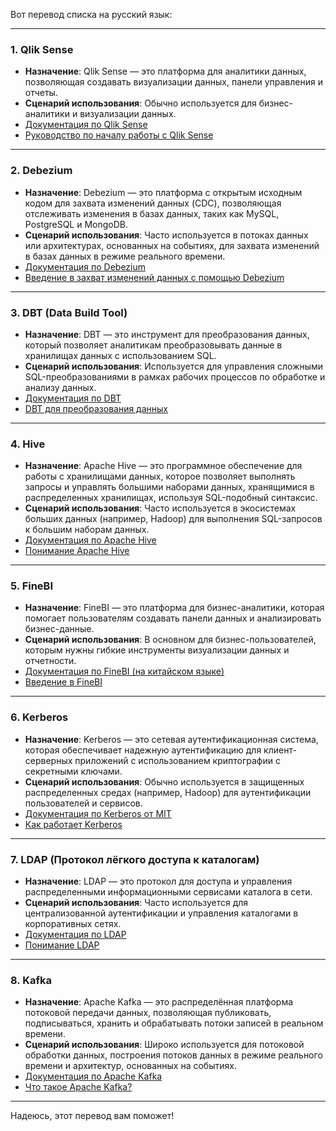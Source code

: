 Вот перевод списка на русский язык:

---

### 1. **Qlik Sense**
   - **Назначение**: Qlik Sense — это платформа для аналитики данных, позволяющая создавать визуализации данных, панели управления и отчеты.
   - **Сценарий использования**: Обычно используется для бизнес-аналитики и визуализации данных.
   - [Документация по Qlik Sense](https://help.qlik.com/en-US/sense)
   - [Руководство по началу работы с Qlik Sense](https://www.qlik.com/us/resources/guides/qlik-sense)

---

### 2. **Debezium**
   - **Назначение**: Debezium — это платформа с открытым исходным кодом для захвата изменений данных (CDC), позволяющая отслеживать изменения в базах данных, таких как MySQL, PostgreSQL и MongoDB.
   - **Сценарий использования**: Часто используется в потоках данных или архитектурах, основанных на событиях, для захвата изменений в базах данных в режиме реального времени.
   - [Документация по Debezium](https://debezium.io/documentation/)
   - [Введение в захват изменений данных с помощью Debezium](https://debezium.io/blog/2021/02/05/cdc-debezium-introduction/)

---

### 3. **DBT (Data Build Tool)**
   - **Назначение**: DBT — это инструмент для преобразования данных, который позволяет аналитикам преобразовывать данные в хранилищах данных с использованием SQL.
   - **Сценарий использования**: Используется для управления сложными SQL-преобразованиями в рамках рабочих процессов по обработке и анализу данных.
   - [Документация по DBT](https://docs.getdbt.com/docs/introduction)
   - [DBT для преобразования данных](https://www.getdbt.com/resources/guides/)

---

### 4. **Hive**
   - **Назначение**: Apache Hive — это программное обеспечение для работы с хранилищами данных, которое позволяет выполнять запросы и управлять большими наборами данных, хранящимися в распределенных хранилищах, используя SQL-подобный синтаксис.
   - **Сценарий использования**: Часто используется в экосистемах больших данных (например, Hadoop) для выполнения SQL-запросов к большим наборам данных.
   - [Документация по Apache Hive](https://cwiki.apache.org/confluence/display/Hive/Documentation)
   - [Понимание Apache Hive](https://www.databricks.com/glossary/what-is-hive)

---

### 5. **FineBI**
   - **Назначение**: FineBI — это платформа для бизнес-аналитики, которая помогает пользователям создавать панели данных и анализировать бизнес-данные.
   - **Сценарий использования**: В основном для бизнес-пользователей, которым нужны гибкие инструменты визуализации данных и отчетности.
   - [Документация по FineBI (на китайском языке)](https://help.fanruan.com/finebi)
   - [Введение в FineBI](https://www.finebi.com/en/)

---

### 6. **Kerberos**
   - **Назначение**: Kerberos — это сетевая аутентификационная система, которая обеспечивает надежную аутентификацию для клиент-серверных приложений с использованием криптографии с секретными ключами.
   - **Сценарий использования**: Обычно используется в защищенных распределенных средах (например, Hadoop) для аутентификации пользователей и сервисов.
   - [Документация по Kerberos от MIT](https://web.mit.edu/kerberos/)
   - [Как работает Kerberos](https://www.varonis.com/blog/kerberos)

---

### 7. **LDAP (Протокол лёгкого доступа к каталогам)**
   - **Назначение**: LDAP — это протокол для доступа и управления распределенными информационными сервисами каталога в сети.
   - **Сценарий использования**: Часто используется для централизованной аутентификации и управления каталогами в корпоративных сетях.
   - [Документация по LDAP](https://ldap.com/)
   - [Понимание LDAP](https://ldapwiki.com/wiki/LDAP)

---

### 8. **Kafka**
   - **Назначение**: Apache Kafka — это распределённая платформа потоковой передачи данных, позволяющая публиковать, подписываться, хранить и обрабатывать потоки записей в реальном времени.
   - **Сценарий использования**: Широко используется для потоковой обработки данных, построения потоков данных в режиме реального времени и архитектур, основанных на событиях.
   - [Документация по Apache Kafka](https://kafka.apache.org/documentation/)
   - [Что такое Apache Kafka?](https://www.confluent.io/what-is-apache-kafka/)

---

Надеюсь, этот перевод вам поможет!
